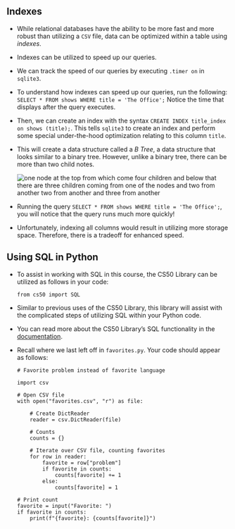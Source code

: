 
Indexes
-------

*   While relational databases have the ability to be more fast and more robust than utilizing a `CSV` file, data can be optimized within a table using _indexes_.
*   Indexes can be utilized to speed up our queries.
*   We can track the speed of our queries by executing `.timer on` in `sqlite3`.
*   To understand how indexes can speed up our queries, run the following: `SELECT * FROM shows WHERE title = 'The Office';` Notice the time that displays after the query executes.
*   Then, we can create an index with the syntax `CREATE INDEX title_index on shows (title);`. This tells `sqlite3` to create an index and perform some special under-the-hood optimization relating to this column `title`.
*   This will create a data structure called a _B Tree_, a data structure that looks similar to a binary tree. However, unlike a binary tree, there can be more than two child notes.
    
    ![one node at the top from which come four children and below that there are three children coming from one of the nodes and two from another two from another and three from another](https://cs50.harvard.edu/x/2023/notes/7/cs50Week7Slide039.png "b tree")
    
*   Running the query `SELECT * FROM shows WHERE title = 'The Office';`, you will notice that the query runs much more quickly!
*   Unfortunately, indexing all columns would result in utilizing more storage space. Therefore, there is a tradeoff for enhanced speed.

Using SQL in Python
-------------------

*   To assist in working with SQL in this course, the CS50 Library can be utilized as follows in your code:
    
        from cs50 import SQL
        
    
*   Similar to previous uses of the CS50 Library, this library will assist with the complicated steps of utilizing SQL within your Python code.
*   You can read more about the CS50 Library’s SQL functionality in the [documentation](https://cs50.readthedocs.io/libraries/cs50/python/#cs50.SQL).
*   Recall where we last left off in `favorites.py`. Your code should appear as follows:
    
        # Favorite problem instead of favorite language
        
        import csv
        
        # Open CSV file
        with open("favorites.csv", "r") as file:
        
            # Create DictReader
            reader = csv.DictReader(file)
        
            # Counts
            counts = {}
        
            # Iterate over CSV file, counting favorites
            for row in reader:
                favorite = row["problem"]
                if favorite in counts:
                    counts[favorite] += 1
                else:
                    counts[favorite] = 1
        
        # Print count
        favorite = input("Favorite: ")
        if favorite in counts:
            print(f"{favorite}: {counts[favorite]}")
        
    